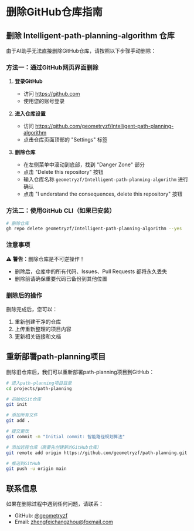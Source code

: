 # 删除GitHub仓库指南

## 删除 Intelligent-path-planning-algorithm 仓库

由于AI助手无法直接删除GitHub仓库，请按照以下步骤手动删除：

### 方法一：通过GitHub网页界面删除

1. **登录GitHub**
   - 访问 https://github.com
   - 使用您的账号登录

2. **进入仓库设置**
   - 访问 https://github.com/geometryzf/Intelligent-path-planning-algorithm
   - 点击仓库页面顶部的 "Settings" 标签

3. **删除仓库**
   - 在左侧菜单中滚动到底部，找到 "Danger Zone" 部分
   - 点击 "Delete this repository" 按钮
   - 输入仓库名称 `geometryzf/Intelligent-path-planning-algorithm` 进行确认
   - 点击 "I understand the consequences, delete this repository" 按钮

### 方法二：使用GitHub CLI（如果已安装）

```bash
# 删除仓库
gh repo delete geometryzf/Intelligent-path-planning-algorithm --yes
```

### 注意事项

⚠️ **警告**：删除仓库是不可逆操作！
- 删除后，仓库中的所有代码、Issues、Pull Requests 都将永久丢失
- 删除前请确保重要代码已备份到其他位置

### 删除后的操作

删除完成后，您可以：
1. 重新创建干净的仓库
2. 上传重新整理的项目内容
3. 更新相关链接和文档

## 重新部署path-planning项目

删除旧仓库后，我们可以重新部署path-planning项目到GitHub：

```bash
# 进入path-planning项目目录
cd projects/path-planning

# 初始化Git仓库
git init

# 添加所有文件
git add .

# 提交更改
git commit -m "Initial commit: 智能路径规划算法"

# 添加远程仓库（需要先创建新的GitHub仓库）
git remote add origin https://github.com/geometryzf/path-planning.git

# 推送到GitHub
git push -u origin main
```

## 联系信息

如果在删除过程中遇到任何问题，请联系：
- GitHub: [@geometryzf](https://github.com/geometryzf)
- Email: zhengfeichangzhou@foxmail.com
